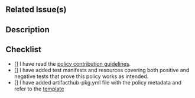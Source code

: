 ## Related Issue(s)

<!--
Please link the GitHub issue this pull request resolves by using the appropriate [closing keywords](https://docs.github.com/en/issues/tracking-your-work-with-issues/linking-a-pull-request-to-an-issue).
-->

## Description

<!--
What does this PR do?
-->

## Checklist

<!--
Put an `x` in the boxes that apply. You can also fill these out after creating the PR. If you're unsure about any of
them, don't hesitate to ask. We're here to help! This is simply a reminder of what we are going to look for.
-->

- [] I have read the [policy contribution guidelines](https://github.com/kyverno/policies/blob/main/README.md#contribution).
- [] I have added test manifests and resources covering both positive and negative tests that prove this policy works as intended.
- [] I have added artifacthub-pkg.yml file with the policy metadata and refer to the [template](https://github.com/artifacthub/hub/blob/master/docs/metadata/artifacthub-pkg.yml)
